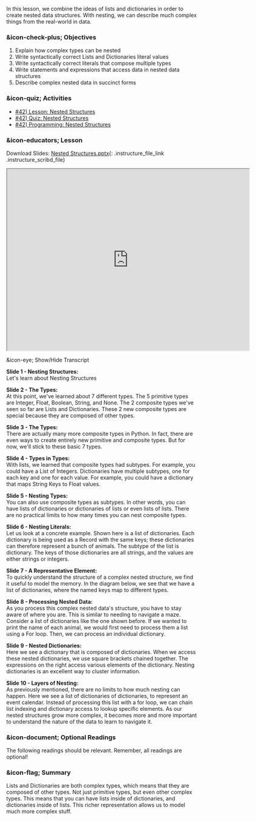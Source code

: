 In this lesson, we combine the ideas of lists and dictionaries in order to
create nested data structures. With nesting, we can describe much complex
things from the real-world in data.

###  &icon-check-plus; Objectives

  1. Explain how complex types can be nested
  2. Write syntactically correct Lists and Dictionaries literal values
  3. Write syntactically correct literals that compose multiple types
  4. Write statements and expressions that access data in nested data structures
  5. Describe complex nested data in succinct forms

###  &icon-quiz; Activities

  * [#42) Lesson: Nested Structures](#video)
  * [#42) Quiz: Nested Structures](https://vt.instructure.com/courses/66476/assignments/356633)
  * [#42) Programming: Nested Structures](https://vt.instructure.com/courses/66476/assignments/356682)

###  &icon-educators; Lesson

Download Slides: [Nested
Structures.pptx](https://vt.instructure.com/courses/66476/files/5919839/download?verifier=DESlowzA1fg6RKRcmwtODEshR92dE43bI18Rkbnv&wrap=1
"Nested Structures.pptx" ){: .instructure_file_link .instructure_scribd_file}

<iframe height="150" width="300" style="width: 640px; height: 480px;"
webkitallowfullscreen="webkitallowfullscreen" title="Nesting Data"
mozallowfullscreen="mozallowfullscreen"
src="https://www.youtube.com/embed/xPs1tavJ85Q?feature=oembed&rel=0"
allowfullscreen="allowfullscreen"></iframe>

&icon-eye; Show/Hide Transcript

**Slide 1 - Nesting Structures:**  
Let's learn about Nesting Structures

**Slide 2 - The Types:**  
At this point, we've learned about 7 different types. The 5 primitive types
are Integer, Float, Boolean, String, and None. The 2 composite types we've
seen so far are Lists and Dictionaries. These 2 new composite types are
special because they are composed of other types.

**Slide 3 - The Types:**  
There are actually many more composite types in Python. In fact, there are
even ways to create entirely new primitive and composite types. But for now,
we'll stick to these basic 7 types.

**Slide 4 - Types in Types:**  
With lists, we learned that composite types had subtypes. For example, you
could have a List of Integers. Dictionaries have multiple subtypes, one for
each key and one for each value. For example, you could have a dictionary that
maps String Keys to Float values.

**Slide 5 - Nesting Types:**  
You can also use composite types as subtypes. In other words, you can have
lists of dictionaries or dictionaries of lists or even lists of lists. There
are no practical limits to how many times you can nest composite types.

**Slide 6 - Nesting Literals:**  
Let us look at a concrete example. Shown here is a list of dictionaries. Each
dictionary is being used as a Record with the same keys; these dictionaries
can therefore represent a bunch of animals. The subtype of the list is
dictionary. The keys of those dictionaries are all strings, and the values are
either strings or integers.

**Slide 7 - A Representative Element:**  
To quickly understand the structure of a complex nested structure, we find it
useful to model the memory. In the diagram below, we see that we have a list
of dictionaries, where the named keys map to different types.

**Slide 8 - Processing Nested Data:**  
As you process this complex nested data's structure, you have to stay aware of
where you are. This is similar to needing to navigate a maze. Consider a list
of dictionaries like the one shown before. If we wanted to print the name of
each animal, we would first need to process them a list using a For loop.
Then, we can process an individual dictionary.

**Slide 9 - Nested Dictionaries:**  
Here we see a dictionary that is composed of dictionaries. When we access
these nested dictionaries, we use square brackets chained together. The
expressions on the right access various elements of the dictionary. Nesting
dictionaries is an excellent way to cluster information.

**Slide 10 - Layers of Nesting:**  
As previously mentioned, there are no limits to how much nesting can happen.
Here we see a list of dictionaries of dictionaries, to represent an event
calendar. Instead of processing this list with a for loop, we can chain list
indexing and dictionary access to lookup specific elements. As our nested
structures grow more complex, it becomes more and more important to understand
the nature of the data to learn to navigate it.

###  &icon-document; Optional Readings

The following readings should be relevant. Remember, all readings are
optional!

###  &icon-flag; Summary

Lists and Dictionaries are both complex types, which means that they are
composed of other types. Not just primitive types, but even other complex
types. This means that you can have lists inside of dictionaries, and
dictionaries inside of lists. This richer representation allows us to model
much more complex stuff.